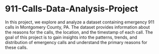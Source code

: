 # 911-Calls-Data-Analysis-Project

In this project, we explore and analyze a dataset containing emergency 911 calls in
Montgomery County, PA. The dataset provides information about the reasons for the calls,
the location, and the timestamp of each call. The goal of this project is to gain insights into
the patterns, trends, and distribution of emergency calls and understand the primary reasons
for these calls.
